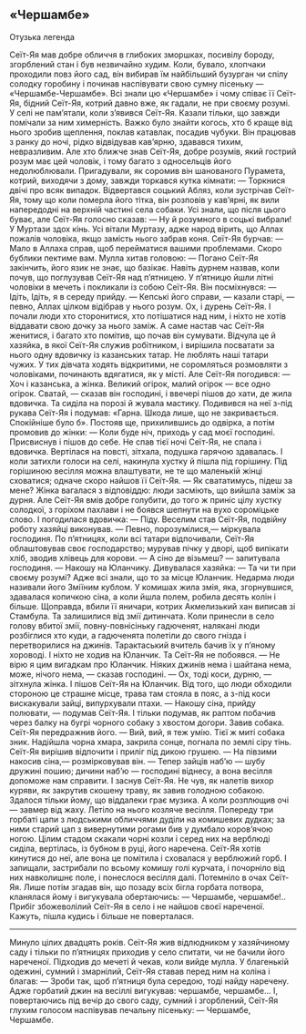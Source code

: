 ## «Чершамбе»

Отузька легенда

Сеїт-Яя мав добре обличчя в глибоких зморшках, посивілу бороду, згорблений стан і був незвичайно худим. Коли, бувало, хлопчаки проходили повз його сад, він вибирав їм найбільший бузурган чи спілу солодку горобину і починав наспівувати свою сумну пісеньку — «Чершамбе-Чершамбе». Всі знали цю «Чершамбе» і чому співає її Сеїт-Яя, бідний Сеїт-Яя, котрий давно вже, як гадали, не при своєму розумі.
У селі не пам’ятали, коли з’явився Сеїт-Яя. Казали тільки, що завжди помічали за ним химерність.
Важко було знайти когось, хто б краще від нього зробив щеплення, поклав катавлак, посадив чубуки.
Він працював з ранку до ночі, рідко відвідував кав’ярню, здавався тихим, невразливим. Але хто ближче знав Сеїт-Яя, добре розумів, який гострий розум має цей чоловік, і тому багато з односельців його недолюблювали.
Пригадували, як соромив він шанованого Пурамета, котрий, виходячи з дому, завжди торкався кутка кімнати:
— Торкнися двічі про всяк випадок.
Відвертався соцький Абляз, коли зустрічав Сеїт-Яя, тому що коли померла його тітка, він розповів у кав’ярні, як вили напередодні на верхній частині села собаки. Усі знали, що після цього буває, але Сеїт-Яя голосно сказав:
— Ну й розумного в соцькі вибрали!
У Муртази здох кінь. Усі вітали Муртазу, адже народ вірить, що Аллах пожалів чоловіка, якщо замість нього забрав коня. Сеїт-Яя бурчав:
— Мало в Аллаха справ, щоб перейматися вашими проблемами. Скоро бублики пектиме вам.
Мулла хитав головою:
— Погано Сеїт-Яя закінчить, його язик не знає, що базікає.
Навіть дурнем назвав, коли почув, що поглузував Сеїт-Яя над п’ятницею.
У п’ятницю йшли літні чоловіки в мечеть і покликали із собою Сеїт-Яя. Він посміхнувся:
— Ідіть, Ідіть, я в середу прийду.
— Кепські його справи, — казали старі, — певно, Аллах цілком відібрав у нього розум. Ох, і дурень Сеїт-Яя.
І почали люди хто сторонитися, хто потішатися над ним, і ніхто не хотів віддавати свою дочку за нього заміж.
А саме настав час Сеїт-Яя женитися, і багато хто помітив, що почав він сумувати. Відчула це й хазяйка, в якої Сеїт-Яя служив робітником, і вирішила посватати за нього одну вдовичку із казанських татар.
Не люблять наші татари чужих. У тих дівчата ходять відкритими, не соромляться розмовляти з чоловіками, починають вдягатися, як у місті.
Але Сеїт-Яя погодився:
— Хоч і казанська, а жінка. Великий огірок, малий огірок — все одно огірок. Сватай, — сказав він господині, і ввечері пішов до хати, де жила вдовичка.
Та сиділа на порозі й жувала мастику. Подивився на неї з-під рукава Сеїт-Яя і подумав: «Гарна. Шкода лише, що не закривається. Спокійніше було б».
Постояв ще, прихилившись до одвірка, а потім промовив до жінки:
— Коли буде ніч, приходь у сад моєї господині.
Присвиснув і пішов до себе.
Не спав тієї ночі Сеїт-Яя, не спала і вдовичка. Вертілася на повсті, зітхала, подушка гарячою здавалась. І коли затихли голоси на селі, накинула хустку й пішла під горішину.
Під горішиною весілля можна влаштувати, не те що маленькій жінці сховатися; одначе скоро найшов її Сеїт-Яя.
— Як свататимусь, підеш за мене?
Жінка вагалася з відповіддю: люди засміють, що вийшла заміж за дурня. Але Сеїт-Яя вмів добре голубити, до того ж приніс цілу хустку солодкої, з горіхом пахлави і не боявся шепнути на вухо сороміцьке слово. І погодилася вдовичка:
— Піду.
Веселим став Сеїт-Яя, подвійну роботу хазяйці виконував.
— Певно, порозумілися,— міркувала господиня.
По п’ятницях, коли всі татари відпочивали, Сеїт-Яя облаштовував своє господарство; мурував пічку у дворі, щоб випікати хліб, зводив хлівець для корови.
— А сіно де візьмеш? — запитувала господиня.
— Накошу на Юланчику.
Дивувалася хазяйка:
— Та чи ти при своєму розумі?
Адже всі знали, що то за місце Юланчик. Недарма люди називали його Зміїним кублом. У комишах жила змія, яка, згорнувшися, здавалася копичкою сіна, а коли йшла полем, робила десять колін і більше. Щоправда, вбили її яничари, котрих Акмелизький хан виписав зі Стамбула. Та залишилися від змії дитинчата. Коли принесли в село голову вбитої змії, повну-повнісіньку гадюченят, налякані люди розбіглися хто куди, а гадюченята полетіли до свого гнізда і перетворилися на джинів. Тарактаський вчитель бачив їх у п’яному хороводі. І ніхто не ходив на Юланчик. Та Сеїт-Яя не побоявся.
— Не вірю я цим вигадкам про Юланчик. Ніяких джинів нема і шайтана нема, може, нічого нема, — сказав господині.
— Ох, тоді коси, дурню, — зітхнула жінка.
І пішов Сеїт-Яя на Юланчик.
Від того, що люди обходили стороною це страшне місце, трава там стояла в пояс, а з-під коси вискакували зайці, випурхували птахи.
— Накошу сіна, прийду полювати, — подумав Сеїт-Яя.
І тільки подумав, як раптом побачив через балку на бугрі чорного собаку з хвостом догори. Завив собака. Сеїт-Яя передражнив його.
— Вий, вий, я теж умію.
Тієї ж миті собака зник. Надійшла чорна хмара, закрила сонце, погнала по землі сіру тінь.
Сеїт-Яя вирішив відпочити і приліг під дикою грушею.
— На півзими накосив сіна,— розмірковував він. — Тепер зайців наб’ю — шубу дружині пошию; дичини наб’ю — господині віднесу, а вона весілля допоможе нам справити.
І заснув Сеїт-Яя. Не чув, як налетів вихор куряви, як закрутив скошену траву, як завив голодною собакою. Здалося тільки йому, що віддалеки грає музика. А коли розплющив очі — завмер від жаху.
Летіло на нього козляче весілля. Попереду три горбаті цапи з людськими обличчями дуділи на комишевих дудках; за ними старий цап з вивернутими рогами бив у думбало коров’ячою ногою. Цілим стадом скакали чорні козли і серед них на верблюді сиділа, вертілась, із бубном в руці, його наречена. Сеїт-Яя хотів кинутися до неї, але вона це помітила і сховалася у верблюжий горб. І запищали, застрибали по всьому комишу голі курчата, і почорніло від них навколишнє поле, і понеслося весілля далі.
Потемніло в очах Сеїт-Яя. Лише потім згадав він, що позаду всіх бігла горбата потвора, кланялася йому і вигукувала обертаючись:
— Чершамбе, чершамбе!..
Прибіг збожеволілий Сеїт-Яя в село і не найшов своєї нареченої. Кажуть, пішла кудись і більше не поверталася.

* * *

Минуло цілих двадцять років. Сеїт-Яя жив відлюдником у хазяйчиному саду і тільки по п’ятницях приходив у село спитати, чи не бачили його нареченої. Підходив до мечеті й чекав, коли вийде мулла. У благенькій одежині, сумний і змарнілий, Сеїт-Яя ставав перед ним на коліна і благав:
— Зроби так, щоб п’ятниця була середою, тоді найду наречену. Адже горбатий джин на весіллі вигукував: чершамбе, чершамбе...
І, повертаючись під вечір до свого саду, сумний і згорблений, Сеїт-Яя глухим голосом наспівував печальну пісеньку:
— Чершамбе, Чершамбе.
